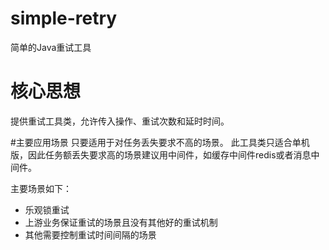 # simple-retry
简单的Java重试工具

# 核心思想
提供重试工具类，允许传入操作、重试次数和延时时间。

#主要应用场景
只要适用于对任务丢失要求不高的场景。
 此工具类只适合单机版，因此任务额丢失要求高的场景建议用中间件，如缓存中间件redis或者消息中间件。
 
 主要场景如下：
- 乐观锁重试
- 上游业务保证重试的场景且没有其他好的重试机制
- 其他需要控制重试时间间隔的场景